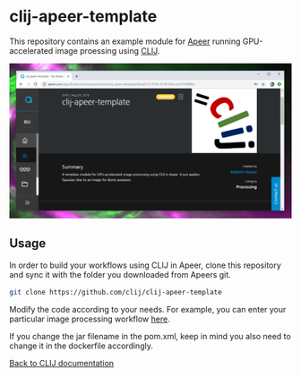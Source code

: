 # clij-apeer-template
This repository contains an example module for 
[Apeer](https://apeer.com)
 running GPU-accelerated image proessing using 
[CLIJ](https:///clij.github.io).

![Image](images/clij_apeer_screenshot.png)

## Usage
In order to build your workflows using CLIJ in Apeer, clone this repository and sync it with the folder you downloaded from Apeers git.

```bash
git clone https://github.com/clij/clij-apeer-template
```

Modify the code according to your needs. For example, you can enter your particular image processing workflow 
[here](https://github.com/clij/clij-apeer-template/blob/master/src/main/java/net/haesleinhuepf/clapeer/GaussianBlur.java#L36).

If you change the jar filename in the pom.xml, keep in mind you also need to change it in the dockerfile accordingly.

[Back to CLIJ documentation](http://clij.github.io)
